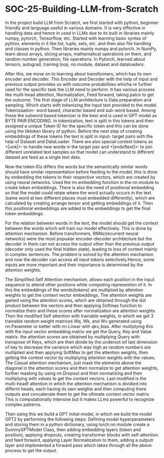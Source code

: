 # SOC-25-Building-LLM-from-Scratch
In the project build LLM from Scratch, we first started with python, beginner friendly and language useful in various domains.
It is very effective in handling data and hence in used in LLMs due to its built in libraries mainly numpy, pytorch, Tensorflow, etc.
Started with learning basic syntax of python, elements in it like list, tuple, sets, etc. and then also file handling and classes in python.
Then libraries mainly numpy and pytorch. In NumPy, learn about arrays, slicing arrays, mathematical operations on them, and random number generation, file operations.
In Pytorch, learned about tensors, autograd, training loop, nn.module, dataset and dataloaders.

After this, we move on to learning about transformers, which has its own encoder and decoder. This Encoder and Decoder with the help of input and previous output provides us with outcome probabilities whicha re further used for the specific task the LLM need to perform. It has various process like multi-head attention, Normalization, Feed forward, taking palce to get the outcome.
The first stage of LLM architecture is Data preparation and sampling. Which starts with tokenizing the input text provided to the model.
Tokenizaation- word based, character based and sub-word based. Among these the subword based tokenizer is the best and is used in GPT model as BYTE PAIR ENCODING. In tokenization, text is split in this tokens and then assigned a unique Token ID for the specific token and this can be done using the tiktoken library of python. Before the next step of creating embeddings of these tokens the text is split in input- target pairs with the help of Dataset and DataLoader.
There are also special context tokens as <|unk|>: to handle new words in the target pair and <|endoftext|>: to join different unrelated text samples so that model can understand to different dataset are feed as a single text data.

Now the token IDs differs the words but the semantically similar words should have similar representation before feeding to the model, this is done by embedding the tokens to their respective vectors, which are created by using neural networks. Used the nn.embedding function in the nn.module to create token embeddings. 
There is also the need of positional embedding so that the model could relate where the word actually occurs in the text (same word at two different places must embedded  differently), which are calculated by creating arrange tensor and getting embeddings of it. Then this positional embeddings are added to the embeddings to get the final token embeddings.

For the relation between words in the text, the model should get the context between the words which will train our model effectively. This is done by attention mechanism. Before transformers, RNNs(recurrent neural networks) were the most popualar encoder-decoder architecture but the decoder in them can not access the output other than the previous output (decoder only used the final hidden state), leading to loss of context mainly in complex sentences. The problem is solved by the attention mechanism and now the decoder can access all input tokens selectively.Hence, some inputs are more important and their importance is determined by the attention weights. 

The Simplified Self Attention mechanism, allows each position in the input sequence to attend other positions while computing represention of it. In this the embeddings of the words(tokens) are multiplied by attention weights to get the context vector embeddings. The attention weights are gained using the attention scores, which are obtained through the dot product between the vectors and then applying Softmax function to normalize them and these scores after normalization are attention weights.
Then the modified Self attention with trainable weights, in which we get 3 trainable random weight matrices Wq, Wk, and Wv generated using nn.Parameter or better with nn.Linear with qkv_bias. After multiplying this with the input vector embedding matrix we get the Query, Key and Value matrix. the attention scores are obtained by multiplying Query with transpose of Keys, which are then divide by the underoot iof last dimension of key to decrease the variance which was high as random numbers are multiplied and then applying SoftMax to get the attention weights, then getting the context vector by multiplying attention weights with the values.
The Casual attention mechanism, just mask the elements above the diagonal in the attention scores and then normalize to get attention weights, further masking by using nn.Dropout and then normalizing and then multiplying with values to get the context vectors. 
Last modified is the multi-headf attention in which the attention mechanism is dividied into differnt heads, each having its own weights and then computing there outputs and concatenate them to get the ultimate context vector matrix. This is computationally intensive but it makes LLms powerful to recognize complex patterns.

Then using this we build a GPT initial model, in which we build the model GPT2 by performing the following steps:
Defining model hyperparameters and storing them in a python dictionary, using torch.nn.module  create a DummyGPTModel Class, then adding embedding layers (token and position), applying dropouts, creating transformer blocks with self-attention and feed forward, applying Layer Normalization to them, adding a outputr layer and implemented a forward pass which takes through all the above process to get the output.
